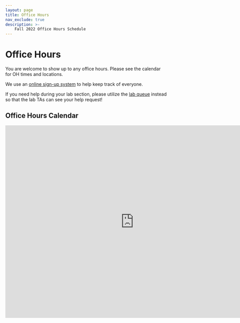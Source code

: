 ```yaml
---
layout: page
title: Office Hours
nav_exclude: true
description: >-
    Fall 2022 Office Hours Schedule
---
```


# Office Hours
You are welcome to show up to any office hours. Please see the calendar for OH times and locations.

We use an [online sign-up system](https://oh.data8.org/) to help keep track of everyone.

If you need help during your lab section, please utilize the [lab queue](https://oh.data8.org/) instead so that the lab TAs can see your help request!

## Office Hours Calendar

<iframe src="https://calendar.google.com/calendar/embed?height=600&wkst=1&bgcolor=%23ffffff&ctz=America%2FLos_Angeles&mode=WEEK&src=Y18xdnBicjk0MGs2NXAxczU5Nm5xaTVtbzByZ0Bncm91cC5jYWxlbmRhci5nb29nbGUuY29t&color=%233F51B5" style="border-width:0" width="800" height="600" frameborder="0" scrolling="no"></iframe>

<script src="assets/darkmode.js"></script>
<script>
window.addEventListener("DOMContentLoaded", (event) => {
    onLoad();
});
</script>